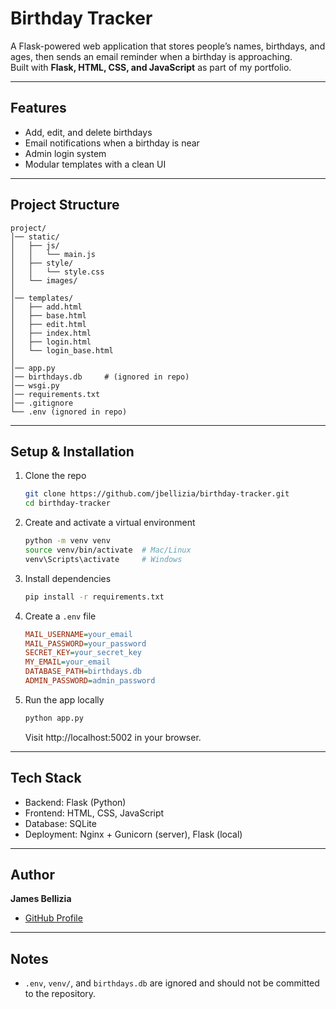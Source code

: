 # Birthday Tracker

A Flask-powered web application that stores people’s names, birthdays, and ages, then sends an email reminder when a birthday is approaching.  
Built with **Flask, HTML, CSS, and JavaScript** as part of my portfolio.

---

## Features
- Add, edit, and delete birthdays
- Email notifications when a birthday is near
- Admin login system
- Modular templates with a clean UI

---

## Project Structure
```
project/
│── static/
│   ├── js/
│   │   └── main.js
│   ├── style/
│   │   └── style.css
│   └── images/
│
│── templates/
│   ├── add.html
│   ├── base.html
│   ├── edit.html
│   ├── index.html
│   ├── login.html
│   └── login_base.html
│
│── app.py
│── birthdays.db     # (ignored in repo)
│── wsgi.py
│── requirements.txt
│── .gitignore
└── .env (ignored in repo)
```

---

## Setup & Installation

1. Clone the repo
   ```bash
   git clone https://github.com/jbellizia/birthday-tracker.git
   cd birthday-tracker
   ```

2. Create and activate a virtual environment
   ```bash
   python -m venv venv
   source venv/bin/activate  # Mac/Linux
   venv\Scripts\activate     # Windows
   ```

3. Install dependencies
   ```bash
   pip install -r requirements.txt
   ```

4. Create a `.env` file
   ```ini
   MAIL_USERNAME=your_email
   MAIL_PASSWORD=your_password
   SECRET_KEY=your_secret_key
   MY_EMAIL=your_email
   DATABASE_PATH=birthdays.db
   ADMIN_PASSWORD=admin_password
   ```

5. Run the app locally
   ```bash
   python app.py
   ```
   Visit http://localhost:5002 in your browser.

---

## Tech Stack
- Backend: Flask (Python)
- Frontend: HTML, CSS, JavaScript
- Database: SQLite
- Deployment: Nginx + Gunicorn (server), Flask (local)

---

## Author
**James Bellizia**  
- [GitHub Profile](https://github.com/jbellizia)

---

## Notes
- `.env`, `venv/`, and `birthdays.db` are ignored and should not be committed to the repository.
